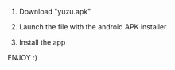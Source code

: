 1) Download "yuzu.apk"

2) Launch the file with the android APK installer

3) Install the app

ENJOY :)
